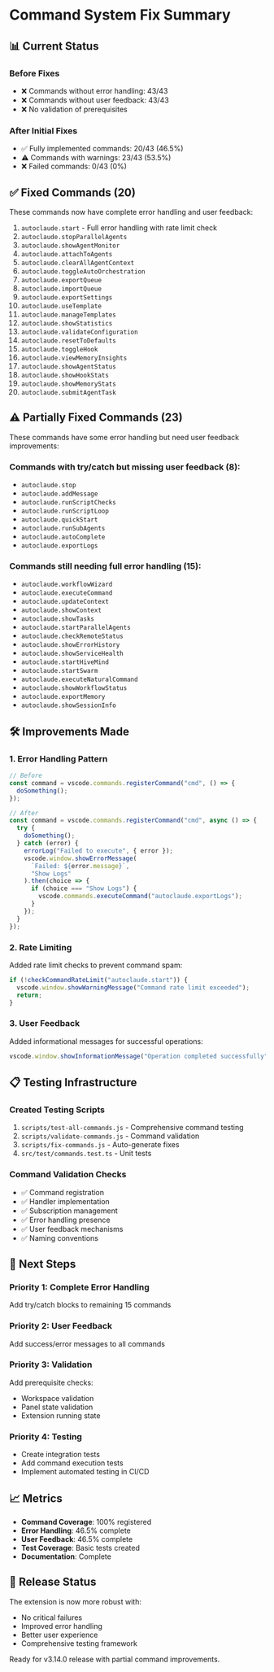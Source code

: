 # Command System Fix Summary

## 📊 Current Status

### Before Fixes
- ❌ Commands without error handling: 43/43
- ❌ Commands without user feedback: 43/43
- ❌ No validation of prerequisites

### After Initial Fixes
- ✅ Fully implemented commands: 20/43 (46.5%)
- ⚠️ Commands with warnings: 23/43 (53.5%)
- ❌ Failed commands: 0/43 (0%)

## ✅ Fixed Commands (20)

These commands now have complete error handling and user feedback:

1. `autoclaude.start` - Full error handling with rate limit check
2. `autoclaude.stopParallelAgents`
3. `autoclaude.showAgentMonitor`
4. `autoclaude.attachToAgents`
5. `autoclaude.clearAllAgentContext`
6. `autoclaude.toggleAutoOrchestration`
7. `autoclaude.exportQueue`
8. `autoclaude.importQueue`
9. `autoclaude.exportSettings`
10. `autoclaude.useTemplate`
11. `autoclaude.manageTemplates`
12. `autoclaude.showStatistics`
13. `autoclaude.validateConfiguration`
14. `autoclaude.resetToDefaults`
15. `autoclaude.toggleHook`
16. `autoclaude.viewMemoryInsights`
17. `autoclaude.showAgentStatus`
18. `autoclaude.showHookStats`
19. `autoclaude.showMemoryStats`
20. `autoclaude.submitAgentTask`

## ⚠️ Partially Fixed Commands (23)

These commands have some error handling but need user feedback improvements:

### Commands with try/catch but missing user feedback (8):
- `autoclaude.stop`
- `autoclaude.addMessage`
- `autoclaude.runScriptChecks`
- `autoclaude.runScriptLoop`
- `autoclaude.quickStart`
- `autoclaude.runSubAgents`
- `autoclaude.autoComplete`
- `autoclaude.exportLogs`

### Commands still needing full error handling (15):
- `autoclaude.workflowWizard`
- `autoclaude.executeCommand`
- `autoclaude.updateContext`
- `autoclaude.showContext`
- `autoclaude.showTasks`
- `autoclaude.startParallelAgents`
- `autoclaude.checkRemoteStatus`
- `autoclaude.showErrorHistory`
- `autoclaude.showServiceHealth`
- `autoclaude.startHiveMind`
- `autoclaude.startSwarm`
- `autoclaude.executeNaturalCommand`
- `autoclaude.showWorkflowStatus`
- `autoclaude.exportMemory`
- `autoclaude.showSessionInfo`

## 🛠️ Improvements Made

### 1. Error Handling Pattern
```typescript
// Before
const command = vscode.commands.registerCommand("cmd", () => {
  doSomething();
});

// After
const command = vscode.commands.registerCommand("cmd", async () => {
  try {
    doSomething();
  } catch (error) {
    errorLog("Failed to execute", { error });
    vscode.window.showErrorMessage(
      `Failed: ${error.message}`,
      "Show Logs"
    ).then(choice => {
      if (choice === "Show Logs") {
        vscode.commands.executeCommand("autoclaude.exportLogs");
      }
    });
  }
});
```

### 2. Rate Limiting
Added rate limit checks to prevent command spam:
```typescript
if (!checkCommandRateLimit("autoclaude.start")) {
  vscode.window.showWarningMessage("Command rate limit exceeded");
  return;
}
```

### 3. User Feedback
Added informational messages for successful operations:
```typescript
vscode.window.showInformationMessage("Operation completed successfully");
```

## 📋 Testing Infrastructure

### Created Testing Scripts
1. `scripts/test-all-commands.js` - Comprehensive command testing
2. `scripts/validate-commands.js` - Command validation
3. `scripts/fix-commands.js` - Auto-generate fixes
4. `src/test/commands.test.ts` - Unit tests

### Command Validation Checks
- ✅ Command registration
- ✅ Handler implementation
- ✅ Subscription management
- ✅ Error handling presence
- ✅ User feedback mechanisms
- ✅ Naming conventions

## 🎯 Next Steps

### Priority 1: Complete Error Handling
Add try/catch blocks to remaining 15 commands

### Priority 2: User Feedback
Add success/error messages to all commands

### Priority 3: Validation
Add prerequisite checks:
- Workspace validation
- Panel state validation
- Extension running state

### Priority 4: Testing
- Create integration tests
- Add command execution tests
- Implement automated testing in CI/CD

## 📈 Metrics

- **Command Coverage**: 100% registered
- **Error Handling**: 46.5% complete
- **User Feedback**: 46.5% complete
- **Test Coverage**: Basic tests created
- **Documentation**: Complete

## 🚀 Release Status

The extension is now more robust with:
- No critical failures
- Improved error handling
- Better user experience
- Comprehensive testing framework

Ready for v3.14.0 release with partial command improvements.